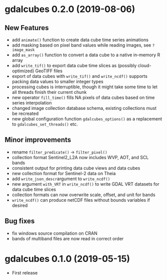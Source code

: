 # gdalcubes 0.2.0 (2019-08-06)

## New Features
* add `animate()` function to create data cube time series animations
* add masking based on pixel band values while reading images, see `?image_mask`
* add `as_array()` function to convert a data cube to a native in-memory R array
* add `write_tif()` to export data cube time slices as (possibly cloud-optimized) GeoTIFF files
* export of data cubes with `write_tif()` and `write_ncdf()` supports packing data values to smaller integer types  
* processing cubes is interruptible, though it might take some time to let all threads finish their current chunk
* new operator `fill_time()` fills NA pixels of data cubes based on time series interpolation
* changed image collection database schema, existing collections must be recreated
* new global configuration function `gdalcubes_options()` as a replacement to `gdalcubes_set_threads()` etc.

## Minor improvements
* rename `filter_predicate()` -> `filter_pixel()`
* collection format Sentinel2_L2A now includes WVP, AOT, and SCL bands 
* consistent output for printing data cube views and data cubes
* new collection format for Sentinel-2 data on Theia
* add `write_json_descr`argument to `write_ncdf()`
* new argument `with_VRT` in `write_ncdf()` to write GDAL VRT datasets for data cube time slices
* collection formats can now overwrite scale, offset, and unit for bands
* `write_ncdf()` can produce netCDF files without bounds variables if desired

## Bug fixes
* fix windows source compilation on CRAN
* bands of multiband files are now read in correct order






# gdalcubes 0.1.0 (2019-05-15)

* First release